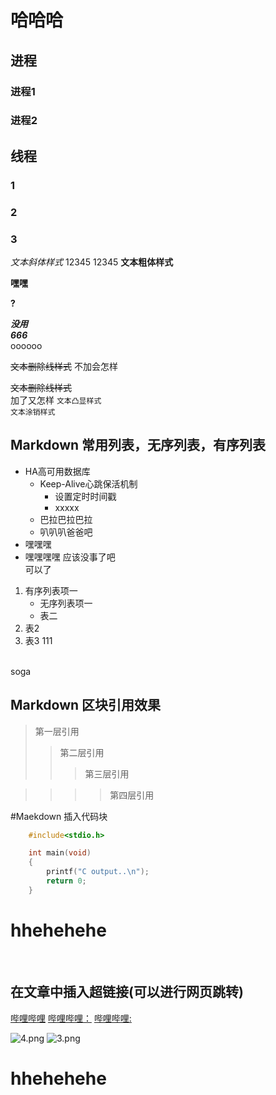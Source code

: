 # 哈哈哈

## 进程

### 进程1
### 进程2

## 线程

### 1

### 2
### 3

*文本斜体样式*
12345
	12345
**文本粗体样式**

**嘿嘿**


**?**



***没用***</br>
***666***</br>
oooooo


~~文本删除线样式~~
不加会怎样

~~文本删除线样式~~</br>
加了又怎样
``文本凸显样式``<br>
`文本涂销样式`<br>


## Markdown 常用列表，无序列表，有序列表

* HA高可用数据库
	* Keep-Alive心跳保活机制
		* 设置定时时间戳
		* xxxxx
	* 巴拉巴拉巴拉
	* 叭叭叭爸爸吧
* 嘿嘿嘿
* 嘿嘿嘿嘿
应该没事了吧<br>
可以了

1. 有序列表项一
	* 无序列表项一
	* 表二
2. 表2
3. 表3
111
<br>
soga

## Markdown 区块引用效果

> 第一层引用
>> 第二层引用
>>> 第三层引用

>>>> 第四层引用

#Maekdown 插入代码块

```c
	#include<stdio.h>

	int main(void)
	{
		printf("C output..\n");
		return 0;
	}
```

# hhehehehe<br>
<br>


## 在文章中插入超链接(可以进行网页跳转)

[哔哩哔哩](https://www.bilibili.com "跳转到b站")
[哔哩哔哩：](https://www.bilibili.com)
[哔哩哔哩:](https://www.bilibili.com)


![4.png](https://s2.loli.net/2022/01/19/xjFcT5JtwEBfG1Q.jpg)
![3.png](https://s2.loli.net/2022/01/19/Y2uvs13DBcA7jzg.jpg "美景") 


# hhehehehe<br><br>


